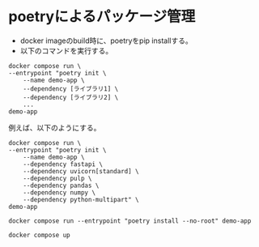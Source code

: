 # poetryによるパッケージ管理
- docker imageのbuild時に、poetryをpip installする。
- 以下のコマンドを実行する。
```
docker compose run \
--entrypoint "poetry init \
    --name demo-app \
    --dependency [ライブラリ1] \
    --dependency [ライブラリ2] \
    ...
demo-app
```
例えば、以下のようにする。
```
docker compose run \
--entrypoint "poetry init \
    --name demo-app \
    --dependency fastapi \
    --dependency uvicorn[standard] \
    --dependency pulp \
    --dependency pandas \
    --dependency numpy \
    --dependency python-multipart" \
demo-app
```


```
docker compose run --entrypoint "poetry install --no-root" demo-app
```


```
docker compose up
```
